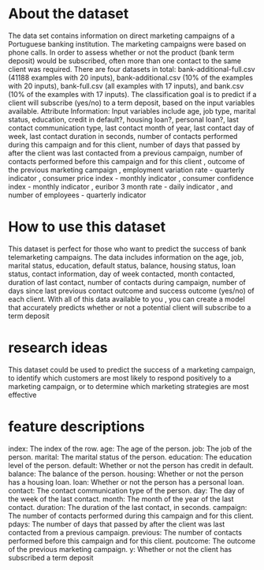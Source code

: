 About the dataset 
=================================================================
The data set contains information on direct marketing campaigns of a Portuguese banking institution. The marketing campaigns were based on phone calls. In order to assess whether or not the product (bank term deposit) would be subscribed, often more than one contact to the same client was required.
There are four datasets in total: bank-additional-full.csv (41188 examples with 20 inputs), bank-additional.csv (10% of the examples with 20 inputs), bank-full.csv (all examples with 17 inputs), and bank.csv (10% of the examples with 17 inputs). The classification goal is to predict if a client will subscribe (yes/no) to a term deposit, based on the input variables available.
Attribute Information: Input variables include age, job type, marital status, education, credit in default?, housing loan?, personal loan?, last contact communication type, last contact month of year, last contact day of week, last contact duration in seconds, number of contacts performed during this campaign and for this client, number of days that passed by after the client was last contacted from a previous campaign, number of contacts performed before this campaign and for this client , outcome of the previous marketing campaign , employment variation rate - quarterly indicator , consumer price index - monthly indicator , consumer confidence index - monthly indicator , euribor 3 month rate - daily indicator , and number of employees - quarterly indicator

How to use this dataset 
==========================================================
This dataset is perfect for those who want to predict the success of bank telemarketing campaigns. The data includes information on the age, job, marital status, education, default status, balance, housing status, loan status, contact information, day of week contacted, month contacted, duration of last contact, number of contacts during campaign, number of days since last previous contact outcome and success outcome (yes/no) of each client. With all of this data available to you , you can create a model that accurately predicts whether or not a potential client will subscribe to a term deposit

research ideas 
==========================================================
This dataset could be used to predict the success of a marketing campaign, to identify which customers are most likely to respond positively to a marketing campaign, or to determine which marketing strategies are most effective

feature descriptions 
==========================================================
index: The index of the row.
age: The age of the person.
job: The job of the person.
marital: The marital status of the person.
education: The education level of the person.
default: Whether or not the person has credit in default.
balance: The balance of the person.
housing: Whether or not the person has a housing loan.
loan: Whether or not the person has a personal loan.
contact: The contact communication type of the person.
day: The day of the week of the last contact.
month: The month of the year of the last contact.
duration: The duration of the last contact, in seconds.
campaign: The number of contacts performed during this campaign and for this client.
pdays: The number of days that passed by after the client was last contacted from a previous campaign.
previous: The number of contacts performed before this campaign and for this client.
poutcome: The outcome of the previous marketing campaign.
y: Whether or not the client has subscribed a term deposit